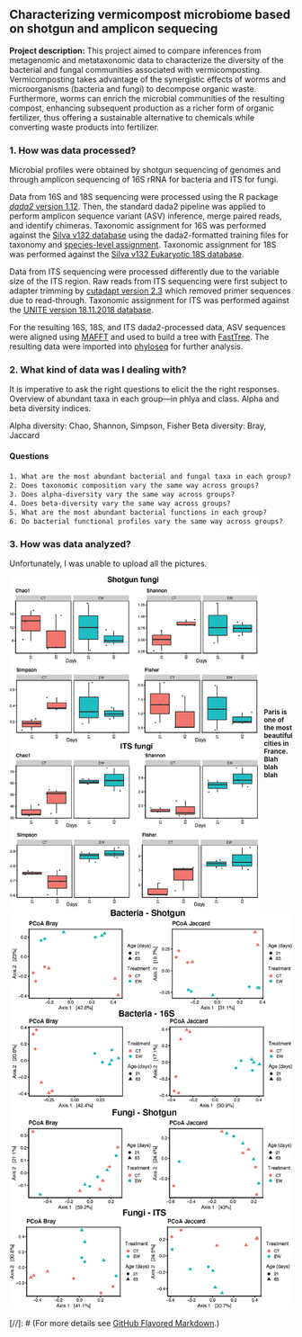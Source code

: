 ## Characterizing vermicompost microbiome based on shotgun and amplicon sequecing

**Project description:** This project aimed to compare inferences from metagenomic and metataxonomic 
data to characterize the diversity of the bacterial and fungal communities associated with vermicomposting.
Vermicomposting takes advantage of the synergistic effects of worms and microorganisms (bacteria and fungi) 
to decompose organic waste. Furthermore, worms can enrich the microbial communities of the resulting compost,
enhancing subsequent production as a richer form of organic fertilizer, thus offering a sustainable alternative 
to chemicals while converting waste products into fertilizer. 

### 1. How was data processed?

Microbial profiles were obtained by shotgun sequencing of genomes and through amplicon sequencing of 16S rRNA for bacteria and ITS for fungi.

Data from 16S and 18S sequencing were processed using the R package [*dada2* version 1.12](https://www.nature.com/articles/nmeth.3869). 
Then, the standard dada2 pipeline was applied to perform amplicon sequence variant (ASV)
inference, merge paired reads, and identify chimeras. Taxonomic assignment for 16S was
performed against the [Silva v132 database](https://doi.org/10.1093/nar/gks1219) using the dada2-formatted
training files for taxonomy and [species-level assignment](https://zenodo.org/record/1172783#.Y4l5PuzMI6A). Taxonomic
assignment for 18S was performed against the [Silva v132 Eukaryotic 18S database](https://zenodo.org/record/1447330#.Y4l5jOzMI6A).

Data from ITS sequencing were processed differently due to the variable size of the ITS region.
Raw reads from ITS sequencing were first subject to adapter trimming by [cutadapt version
2.3](https://doi.org/10.14806/ej.17.1.200) which removed primer sequences due to read-through. Taxonomic assignment for ITS was performed
against the [UNITE version 18.11.2018 database](https://unite.ut.ee/repository.php).

For the resulting 16S, 18S, and ITS dada2-processed data, ASV sequences were aligned using
[MAFFT](https://doi.org/10.1093/molbev/mst010) and used to build a tree with [FastTree](https://doi.org/10.1371/journal.pone.0009490). The resulting data were imported into [phyloseq](https://doi.org/10.1371/journal.pone.0061217) for further analysis.

### 2. What kind of data was I dealing with?
It is imperative to ask the right questions to elicit the the right responses. 
Overview of abundant taxa in each group—in phlya and class. Alpha and beta diversity indices. 

Alpha diversity: Chao, Shannon, Simpson, Fisher
Beta diversity: Bray, Jaccard

#### **Questions**
    1. What are the most abundant bacterial and fungal taxa in each group?
    2. Does taxonomic composition vary the same way across groups?
    3. Does alpha-diversity vary the same way across groups?
    4. Does beta-diversity vary the same way across groups?
    5. What are the most abundant bacterial functions in each group?
    6. Do bacterial functional profiles vary the same way across groups?


### 3. How was data analyzed?
Unfortunately, I was unable to upload all the pictures.

<html>
  <head>
    <style>
      .container {
        display: flex;
        align-items: center;
        justify-content: center
      }
      img {
        max-width: 100%
      }
      .image {
        flex-basis: 700%
      }
      .text {
        font-size: 10px;
        padding-left: 10px;
      }
    </style>
  </head>
  <body>
    <div class="container">
      <div class="image">
        <img src="images/Fungal-AD.jpeg"/>
      </div>
      <div class="text">
        <h3>Paris is one of the most beautiful cities in France.
         Blah blah blah
        </h3>
      </div>
    </div>
  </body>
</html>

<img src="images/pCoa-bacteria.jpeg"/>

[//]: # (For more details see [GitHub Flavored Markdown](https://guides.github.com/features/mastering-markdown/).)
